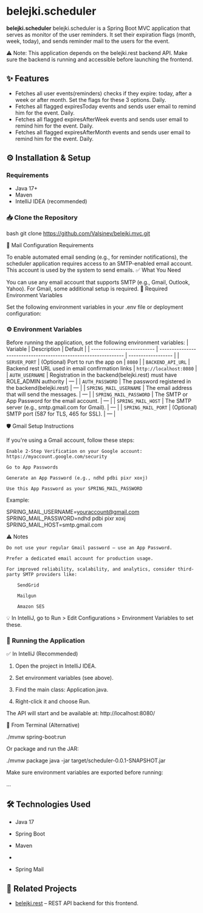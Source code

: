 # belejki.scheduler

**belejki.scheduler** belejki.scheduler is a Spring Boot MVC application that serves as monitor of the user reminders. It set their expiration flags (month, week, today), and sends reminder mail to the users for the event.

⚠️ Note: This application depends on the belejki.rest backend API. Make sure the backend is running and accessible before launching the frontend.

## ✨ Features

- Fetches all user events(reminders) checks if they expire: today, after a week or after month. Set the flags for these 3 options. Daily.
- Fetches all flagged expiresToday events and sends user email to remind him for the event. Daily.
- Fetches all flagged expiresAfterWeek events and sends user email to remind him for the event. Daily.
- Fetches all flagged expiresAfterMonth events and sends user email to remind him for the event. Daily.


## ⚙️ Installation & Setup

### Requirements

- Java 17+
- Maven
- IntelliJ IDEA (recommended)

### 📥 Clone the Repository

bash
git clone https://github.com/Valsinev/belejki.mvc.git


📧 Mail Configuration Requirements

To enable automated email sending (e.g., for reminder notifications), the scheduler application requires access to an SMTP-enabled email account. This account is used by the system to send emails.
✅ What You Need

You can use any email account that supports SMTP (e.g., Gmail, Outlook, Yahoo). For Gmail, some additional setup is required.
📌 Required Environment Variables

Set the following environment variables in your .env file or deployment configuration:


### ⚙️ Environment Variables
Before running the application, set the following environment variables:
| Variable                   | Description                                                     | Default            |
| -------------------------- | --------------------------------------------------------------- | ------------------ |
| `SERVER_PORT`              | (Optional) Port to run the app on                               | `8080`             |
| `BACKEND_API_URL`          | Backend rest URL used in email confirmation links               | `http://localhost:8080` |
| `AUTH_USERNAME`            | Registration in the backend(belejki.rest) must have ROLE_ADMIN authority  | —                  |
| `AUTH_PASSWORD`            | The password registered in the backend(belejki.rest)            | —                  |
| `SPRING_MAIL_USERNAME`     | The email address that will send the messages.                  | —                  |
| `SPRING_MAIL_PASSWORD`           | The SMTP or App Password for the email account.          | —                  |
| `SPRING_MAIL_HOST`           | The SMTP server (e.g., smtp.gmail.com for Gmail).              | —                  |
| `SPRING_MAIL_PORT`           | (Optional) SMTP port (587 for TLS, 465 for SSL).             | —                  |


🛡️ Gmail Setup Instructions

If you're using a Gmail account, follow these steps:

    Enable 2-Step Verification on your Google account: https://myaccount.google.com/security

    Go to App Passwords

    Generate an App Password (e.g., ndhd pdbi pixr xoxj)

    Use this App Password as your SPRING_MAIL_PASSWORD

Example:

SPRING_MAIL_USERNAME=youraccount@gmail.com
SPRING_MAIL_PASSWORD=ndhd pdbi pixr xoxj
SPRING_MAIL_HOST=smtp.gmail.com

⚠️ Notes

    Do not use your regular Gmail password — use an App Password.

    Prefer a dedicated email account for production usage.

    For improved reliability, scalability, and analytics, consider third-party SMTP providers like:

        SendGrid

        Mailgun

        Amazon SES


💡 In IntelliJ, go to Run > Edit Configurations > Environment Variables to set these.


### 🚀 Running the Application
✅ In IntelliJ (Recommended)

1. Open the project in IntelliJ IDEA.

2. Set environment variables (see above).

3. Find the main class: Application.java.

4. Right-click it and choose Run.

The API will start and be available at: http://localhost:8080/

🧪 From Terminal (Alternative)

./mvnw spring-boot:run

Or package and run the JAR:

./mvnw package
java -jar target/scheduler-0.0.1-SNAPSHOT.jar

Make sure environment variables are exported before running:

...



## 🛠️ Technologies Used

- Java 17

- Spring Boot

- Maven
- 
- Spring Mail

## 🔗 Related Projects

- [belejki.rest](https://github.com/Valsinev/belejki.rest.git) – REST API backend for this frontend.

